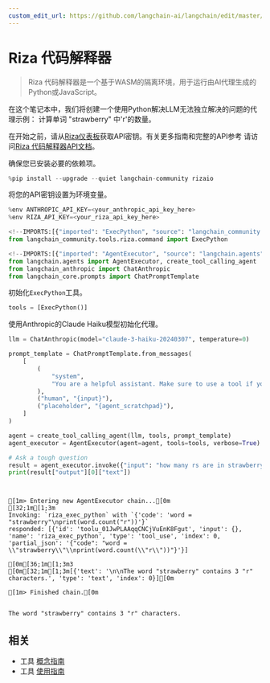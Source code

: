 ```yaml
---
custom_edit_url: https://github.com/langchain-ai/langchain/edit/master/docs/docs/integrations/tools/riza.ipynb
---
```

# Riza 代码解释器

> Riza 代码解释器是一个基于WASM的隔离环境，用于运行由AI代理生成的Python或JavaScript。

在这个笔记本中，我们将创建一个使用Python解决LLM无法独立解决的问题的代理示例：
计算单词 "strawberry" 中'r'的数量。

在开始之前，请从[Riza仪表板](https://dashboard.riza.io)获取API密钥。有关更多指南和完整的API参考
请访问[Riza 代码解释器API文档](https://docs.riza.io)。

确保您已安装必要的依赖项。


```python
%pip install --upgrade --quiet langchain-community rizaio
```

将您的API密钥设置为环境变量。


```python
%env ANTHROPIC_API_KEY=<your_anthropic_api_key_here>
%env RIZA_API_KEY=<your_riza_api_key_here>
```


```python
<!--IMPORTS:[{"imported": "ExecPython", "source": "langchain_community.tools.riza.command", "docs": "https://python.langchain.com/api_reference/community/tools/langchain_community.tools.riza.command.ExecPython.html", "title": "Riza Code Interpreter"}]-->
from langchain_community.tools.riza.command import ExecPython
```


```python
<!--IMPORTS:[{"imported": "AgentExecutor", "source": "langchain.agents", "docs": "https://python.langchain.com/api_reference/langchain/agents/langchain.agents.agent.AgentExecutor.html", "title": "Riza Code Interpreter"}, {"imported": "create_tool_calling_agent", "source": "langchain.agents", "docs": "https://python.langchain.com/api_reference/langchain/agents/langchain.agents.tool_calling_agent.base.create_tool_calling_agent.html", "title": "Riza Code Interpreter"}, {"imported": "ChatAnthropic", "source": "langchain_anthropic", "docs": "https://python.langchain.com/api_reference/anthropic/chat_models/langchain_anthropic.chat_models.ChatAnthropic.html", "title": "Riza Code Interpreter"}, {"imported": "ChatPromptTemplate", "source": "langchain_core.prompts", "docs": "https://python.langchain.com/api_reference/core/prompts/langchain_core.prompts.chat.ChatPromptTemplate.html", "title": "Riza Code Interpreter"}]-->
from langchain.agents import AgentExecutor, create_tool_calling_agent
from langchain_anthropic import ChatAnthropic
from langchain_core.prompts import ChatPromptTemplate
```

初始化`ExecPython`工具。


```python
tools = [ExecPython()]
```

使用Anthropic的Claude Haiku模型初始化代理。


```python
llm = ChatAnthropic(model="claude-3-haiku-20240307", temperature=0)

prompt_template = ChatPromptTemplate.from_messages(
    [
        (
            "system",
            "You are a helpful assistant. Make sure to use a tool if you need to solve a problem.",
        ),
        ("human", "{input}"),
        ("placeholder", "{agent_scratchpad}"),
    ]
)

agent = create_tool_calling_agent(llm, tools, prompt_template)
agent_executor = AgentExecutor(agent=agent, tools=tools, verbose=True)
```


```python
# Ask a tough question
result = agent_executor.invoke({"input": "how many rs are in strawberry?"})
print(result["output"][0]["text"])
```
```output


[1m> Entering new AgentExecutor chain...[0m
[32;1m[1;3m
Invoking: `riza_exec_python` with `{'code': 'word = "strawberry"\nprint(word.count("r"))'}`
responded: [{'id': 'toolu_01JwPLAAqqCNCjVuEnK8Fgut', 'input': {}, 'name': 'riza_exec_python', 'type': 'tool_use', 'index': 0, 'partial_json': '{"code": "word = \\"strawberry\\"\\nprint(word.count(\\"r\\"))"}'}]

[0m[36;1m[1;3m3
[0m[32;1m[1;3m[{'text': '\n\nThe word "strawberry" contains 3 "r" characters.', 'type': 'text', 'index': 0}][0m

[1m> Finished chain.[0m


The word "strawberry" contains 3 "r" characters.
```

## 相关

- 工具 [概念指南](/docs/concepts/#tools)
- 工具 [使用指南](/docs/how_to/#tools)
